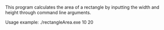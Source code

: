 This program calculates the area of a rectangle by inputting the width and height through command line arguments.

Usage example:
./rectangleArea.exe 10 20